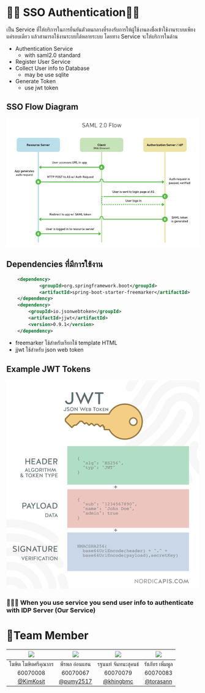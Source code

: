 # 🤛🏾 SSO Authentication🤜🏾

เป็น Service ที่ให้บริการในการยืนยันตัวตนกลางที่รองรับการให้ผู้ใช้งานลงชื่อเข้าใช้งานระบบเพียงแค่รอบเดียว แล้วสามารถใช้งานระบบได้หลายระบบ โดยทาง Service จะให้บริการในด้าน 
  - Authentication Service
    - with saml2.0 standard
  - Register User Service
  - Collect User info to Database
    - may be use sqlite
  - Generate Token
    - use jwt token

## SSO Flow Diagram
![SSoFlowDiagram](/resource/saml2.0.png)



## Dependencies ที่มีการใช้งาน

```xml
    <dependency>
            <groupId>org.springframework.boot</groupId>
            <artifactId>spring-boot-starter-freemarker</artifactId>
    </dependency>
    <dependency>
        <groupId>io.jsonwebtoken</groupId>
        <artifactId>jjwt</artifactId>
        <version>0.9.1</version>
    </dependency>
```
- freemarker ใช้สำหรับเรียกใช้ template HTML
- jjwt ใช้สำหรับ json web token
## Example JWT Tokens

![SSoFlowDiagram](/resource/jwt.png)

### 💁🏻‍♂️ When you use service you send user info to authenticate with IDP Server (Our Service)

# 👥Team Member

|![](resource/kim.jpg=100x100) |![](resource/fluke.jpg=100x100) |![](resource/khing.jpg=100x100) | ![](resource/tor.jpg=100x100)  |
| :-: | :-: | :-: | :-: |
| โฆษิต โฆษิตศรีคุณากร |พีรพล อ่อนแฮน |รฐนนท์ จันทนะสุคนธ์|รัชภัทร เพิ่มพูล
|60070008 |      60070067      |      60070079      | 60070083|
|    [@KimKosit](https://github.com/KimKosit)    |     [@pumy2517](https://github.com/pumy2517)     |     [@khingbmc](https://github.com/khingbmc)     | [@torasann](https://github.com/torasann) |



